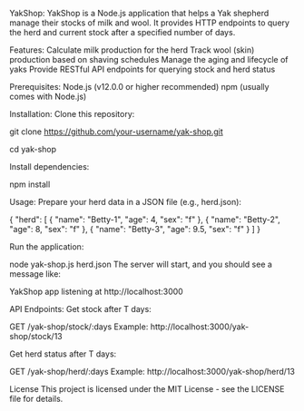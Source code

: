 YakShop:
YakShop is a Node.js application that helps a Yak shepherd manage their stocks of milk and wool. It provides HTTP endpoints to query the herd and current stock after a specified number of days.

Features:
Calculate milk production for the herd
Track wool (skin) production based on shaving schedules
Manage the aging and lifecycle of yaks
Provide RESTful API endpoints for querying stock and herd status

Prerequisites:
Node.js (v12.0.0 or higher recommended)
npm (usually comes with Node.js)

Installation:
Clone this repository:

git clone https://github.com/your-username/yak-shop.git

cd yak-shop

Install dependencies:

npm install

Usage:
Prepare your herd data in a JSON file (e.g., herd.json):

{
    "herd": [
        {
            "name": "Betty-1",
            "age": 4,
            "sex": "f"
        },
        {
            "name": "Betty-2",
            "age": 8,
            "sex": "f"
        },
        {
            "name": "Betty-3",
            "age": 9.5,
            "sex": "f"
        }
    ]
}

Run the application:

node yak-shop.js herd.json
The server will start, and you should see a message like:

YakShop app listening at http://localhost:3000

API Endpoints:
Get stock after T days:

GET /yak-shop/stock/:days
Example: http://localhost:3000/yak-shop/stock/13

Get herd status after T days:

GET /yak-shop/herd/:days
Example: http://localhost:3000/yak-shop/herd/13

License
This project is licensed under the MIT License - see the LICENSE file for details.